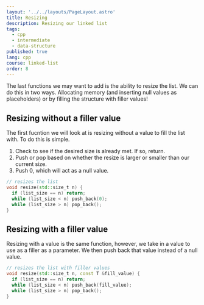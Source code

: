 ```yaml
---
layout: '../../layouts/PageLayout.astro'
title: Resizing
description: Resizing our linked list
tags:
  - cpp
  - intermediate
  - data-structure
published: true
lang: cpp
course: linked-list
order: 8
---
```


The last functions we may want to add is the ability to resize the list. We can do this in two ways. Allocating memory (and inserting null values as placeholders) or by filling the structure with filler values!

## Resizing without a filler value
The first fucntion we will look at is resizing without a value to fill the list with. To do this is simple.
1. Check to see if the desired size is already met. If so, return.
2. Push or pop based on whether the resize is larger or smaller than our current size.
3. Push 0, which will act as a null value.
```cpp
// resizes the list
void resize(std::size_t n) {
  if (list_size == n) return;
  while (list_size < n) push_back(0);
  while (list_size > n) pop_back();
}
```
## Resizing with a filler value
Resizing with a value is the same function, however, we take in a value to use as a filler as a parameter. We then push back that value instead of a null value.
```cpp
// resizes the list with filler values
void resize(std::size_t n, const T &fill_value) {
  if (list_size == n) return;
  while (list_size < n) push_back(fill_value);
  while (list_size > n) pop_back();
}
```
